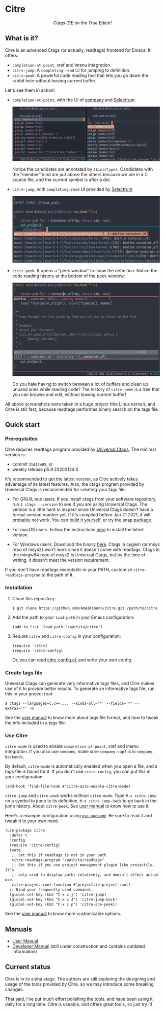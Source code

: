 # Citre

*<center>Ctags IDE on the True Editor!</center>*

## What is it?

Citre is an advanced Ctags (or actually, readtags) frontend for Emacs. It
offers:

- `completion-at-point`, xref and imenu integration.
- `citre-jump`: A `completing-read` UI for jumping to definition.
- `citre-peek`: A powerful code reading tool that lets you go down the rabbit
  hole without leaving current buffer.

Let's see them in action!

- `completion-at-point`, with the UI of
  [company](https://company-mode.github.io/) and
  [Selectrum](https://github.com/raxod502/selectrum):

  ![capf](capf.jpg)

  Notice the candidates are annotated by `(kind/type)`. Candidates with the
  "member" kind are put above the others because we are in a C source file, and
  the current symbol is after a dot.

- `citre-jump`, with `completing-read` UI provided by
  [Selectrum](https://github.com/raxod502/selectrum):

  ![citre-jump](citre-jump.jpg)

- `citre-peek`. It opens a "peek window" to show the definition. Notice the
  code reading history at the bottom of the peek window:

  ![citre-peek](citre-peek.jpg)

  Do you hate having to switch between a lot of buffers and clean up unused
  ones while reading code? The history of `citre-peek` is a tree that you can
  browse and edit, without leaving current buffer!

All above screenshots were taken in a huge project (the Linux kernel), and
Citre is still fast, because readtags performes binary search on the tags file.

## Quick start

### Prerequisites

Citre requires readtags program provided by [Universal
Ctags](https://github.com/universal-ctags/ctags). The minimal version is:

- commit `31d13e85`, or
- weekly release p5.9.20200124.0

It's recommended to get the latest version, as Citre actively takes advantage
of its latest features. Also, the ctags program provided by Universal Ctags is
recommended for creating your tags file.

- For GNU/Linux users: If you install ctags from your software repository, run
  `$ ctags --version` to see if you are using Universal Ctags. The version is a
  little hard to inspect since Universal Ctags doesn't have a formal version
  number yet. If it's compiled before Jan 21 2021, it will probably not work.
  You can [build it
  yourself](https://github.com/universal-ctags/ctags#how-to-build-and-install),
  or try the [snap package](https://github.com/universal-ctags/ctags-snap).

- For macOS users: Follow the instructions
  [here](https://github.com/universal-ctags/homebrew-universal-ctags) to
  install the latest version.

- For Windows users: Download the binary
  [here](https://github.com/universal-ctags/ctags-win32). Ctags in cygwin (or
  msys repo of msys2) won't work since it doesn't come with readtags. Ctags in
  the mingw64 repo of msys2 is Universal Ctags, but by the time of writing, it
  doesn't meet the version requirement.

If you don't have readtags executable in your PATH, customize
`citre-readtags-program` to the path of it.

### Installation

1. Clone this repository:

   ```console
   $ git clone https://github.com/AmaiKinono/citre.git /path/to/citre
   ```

2. Add the path to your `load-path` in your Emacs configuration:

   ```elisp
   (add-to-list 'load-path "/path/to/citre")
   ```

3. Require `citre` and `citre-config` in your configuration:

   ```elisp
   (require 'citre)
   (require 'citre-config)
   ```

   Or, you can read [citre-config.el](citre-config.el), and write your own
   config.

### Create tags file

Universal Ctags can generate very informative tags files, and Citre makes use
of it to provide better results. To generate an informative tags file, run this
in your project root:

```console
$ ctags --languages=c,c++,... --kinds-all='*' --fields='*' --extras='*' -R
```

See the [user manual](docs/user-manual/about-tags-file.md) to know more about
tags file format, and how to tweak the info included in a tags file.

### Use Citre

`citre-mode` is used to enable `completion-at-point`, xref and imenu
integration. If you also use `company`, make sure `company-capf` is in
`company-backends`.

By default, `citre-mode` is automatically enabled when you open a file, and a
tags file is found for it. If you don't use `citre-config`, you can put this in
your configuration:

``` elisp
(add-hook 'find-file-hook #'citre-auto-enable-citre-mode)
```

`citre-jump` and `citre-peek` works without `citre-mode`. Type `M-x citre-jump`
on a symbol to jump to its definition, `M-x citre-jump-back` to go back in the
jump history. About `citre-peek`, See [user
manual](docs/user-manual/citre-peek.md) to know how to use it.

Here's a example configuration using
[`use-package`](https://github.com/jwiegley/use-package). Be sure to read it
and tweak it to your own need.

``` elisp
(use-package citre
  :defer t
  :config
  (require 'citre-config)
  (setq
   ;; Set this if readtags is not in your path.
   citre-readtags-program "/path/to/readtags"
   ;; Set this if you use project management plugin like projectile.  It's
   ;; only used to display paths relatively, and doesn't affect actual use.
   citre-project-root-function #'projectile-project-root)
  ;; Bind your frequently used commands.
  (global-set-key (kbd "C-x c j") 'citre-jump)
  (global-set-key (kbd "C-x c J") 'citre-jump-back)
  (global-set-key (kbd "C-x c p") 'citre-ace-peek))
```

See the [user manual](docs/user-manual/toc.md) to know more customizable
options.

## Manuals

- [User Manual](docs/user-manual/toc.md)
- [Developer Manual](docs/developer-manual/toc.md) (still under construction
  and contains outdated information)

## Current status

Citre is in its alpha stage. The authors are still exploring the designing and
usage of the tools provided by Citre, so we may introduce some breaking
changes.

That said, I've put much effort polishing the tools, and have been using it
daily for a long time. Citre is useable, and offers great tools, so just try
it!
